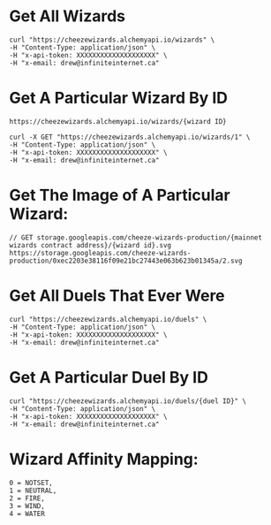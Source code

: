 # Get All Wizards
```
curl "https://cheezewizards.alchemyapi.io/wizards" \
-H "Content-Type: application/json" \
-H "x-api-token: XXXXXXXXXXXXXXXXXXXX" \
-H "x-email: drew@infiniteinternet.ca"
```

# Get A Particular Wizard By ID
`https://cheezewizards.alchemyapi.io/wizards/{wizard ID}`

```
curl -X GET "https://cheezewizards.alchemyapi.io/wizards/1" \
-H "Content-Type: application/json" \
-H "x-api-token: XXXXXXXXXXXXXXXXXXXX" \
-H "x-email: drew@infiniteinternet.ca"
```

# Get The Image of A Particular Wizard:
```
// GET storage.googleapis.com/cheeze-wizards-production/{mainnet wizards contract address}/{wizard id}.svg
https://storage.googleapis.com/cheeze-wizards-production/0xec2203e38116f09e21bc27443e063b623b01345a/2.svg
```

# Get All Duels That Ever Were
```
curl "https://cheezewizards.alchemyapi.io/duels" \
-H "Content-Type: application/json" \
-H "x-api-token: XXXXXXXXXXXXXXXXXXXX" \
-H "x-email: drew@infiniteinternet.ca"
```

# Get A Particular Duel By ID
```
curl "https://cheezewizards.alchemyapi.io/duels/{duel ID}" \
-H "Content-Type: application/json" \
-H "x-api-token: XXXXXXXXXXXXXXXXXXXX" \
-H "x-email: drew@infiniteinternet.ca"
```

# Wizard Affinity Mapping: 
```
0 = NOTSET, 
1 = NEUTRAL, 
2 = FIRE, 
3 = WIND, 
4 = WATER
```
